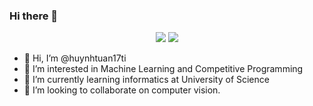 ### Hi there 👋

<p align="center">
<img src="https://github.com/huynhtuan17ti/github-stats/blob/master/generated/overview.svg">
<img src="https://github.com/huynhtuan17ti/github-stats/blob/master/generated/languages.svg">
</p>

- 👋 Hi, I’m @huynhtuan17ti
- 👀 I’m interested in Machine Learning and Competitive Programming
- 🌱 I’m currently learning informatics at University of Science
- 💞️ I’m looking to collaborate on computer vision.

<!---
huynhtuan17ti/huynhtuan17ti is a ✨ special ✨ repository because its `README.md` (this file) appears on your GitHub profile.
You can click the Preview link to take a look at your changes.
--->
